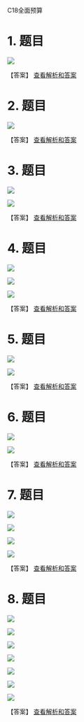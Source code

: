 C18全面预算

# 1. 题目

![](media/32629d7ea0c502dbc312649d5af8c53e.png)

【答案】
[查看解析和答案](media/5aae36a3438523c7f7029c7bb1cdbf18.png.md)
# 2. 题目

![](media/d93d7ac2daf39504421c21a8f42bc50b.png)

【答案】
[查看解析和答案](media/aa3edf20cae468af8e13d1eae71605d0.png.md)
# 3. 题目

![](media/523acc8d4d7a8cb8b03003daa5bcce9b.png)

![](media/c0d923582b1e38da2f6079978611cd1e.png)

【答案】
[查看解析和答案](media/0c1ce6d8da6710e128452a0783d99492.png.md)
# 4. 题目

![](media/9ec656f8ad0708245efea6191134abdb.png)

![](media/0a9099bafab924c4b1d70830aa0da663.png)

![](media/d43c1736c370978d7177edfd3bfd1a80.png)

【答案】
[查看解析和答案](media/6d0cd0f499c1c9dd1c0c911371700b95.png.md)
# 5. 题目

![](media/05ae141c333e73ff8cdff7b75759efda.png)

![](media/63757d9ee00cc5b7c7fa7523a4edb751.png)

【答案】
[查看解析和答案](media/4a7432184bd2ec585d596d9e6f5d49f8.png.md)
# 6. 题目

![](media/ee002dc22e95269b8ed095b0ab7ed081.png)

![](media/f6215ea146a766be74a64f35bec4b686.png)

【答案】
[查看解析和答案](media/f8a0f2561e89429cfaca3c0ad23e30c9.png.md)
# 7. 题目

![](media/f6daf685a314dedef14b5b8d88e5f323.png)

![](media/fff636fade8120e4494d338f08196f30.png)

![](media/291008812b9bee1741d70e622d0422b9.png)

![](media/8ad6782934b697926a16f07b48b8d078.png)

【答案】
[查看解析和答案](media/87379bae4e857356f93c4f95606cd693.png.md)
# 8. 题目

![](media/572777fbbb14068ce11b1d455f556efa.png)

![](media/f4dbcabe7a2069b0eca026ecc590a6c7.png)

![](media/cebb20148d1eb96526c608f19be6c0d3.png)

![](media/afb9b29517a247a6384afea7a69f939b.png)

![](media/61623ea7f471c13e958029a1af1c4cf1.png)

![](media/8506e450f32f5e2b3502de665cf57ab5.png)

![](media/ef7bd6f0ae00887ee34ca362f4cb4428.png)

【答案】
[查看解析和答案](media/d4058ccf3091cc94c428a4e289562198.png.md)

